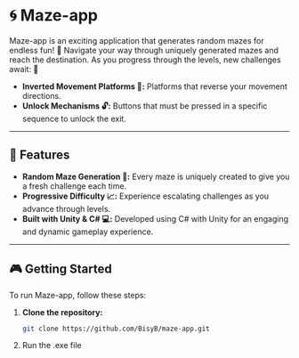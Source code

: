 # 🌀 Maze-app

Maze-app is an exciting application that generates random mazes for endless fun! 🎉 Navigate your way through uniquely generated mazes and reach the destination. As you progress through the levels, new challenges await: 🚧

- **Inverted Movement Platforms 🔄:** Platforms that reverse your movement directions.
- **Unlock Mechanisms 🔓:** Buttons that must be pressed in a specific sequence to unlock the exit.

---

## 🚀 Features

- **Random Maze Generation 🔀:** Every maze is uniquely created to give you a fresh challenge each time.
- **Progressive Difficulty 📈:** Experience escalating challenges as you advance through levels.
- **Built with Unity & C# 💻:** Developed using C# with Unity for an engaging and dynamic gameplay experience.

---

## 🎮 Getting Started

To run Maze-app, follow these steps:

1. **Clone the repository:**
   ```bash
   git clone https://github.com/BisyB/maze-app.git
2. Run the .exe file
